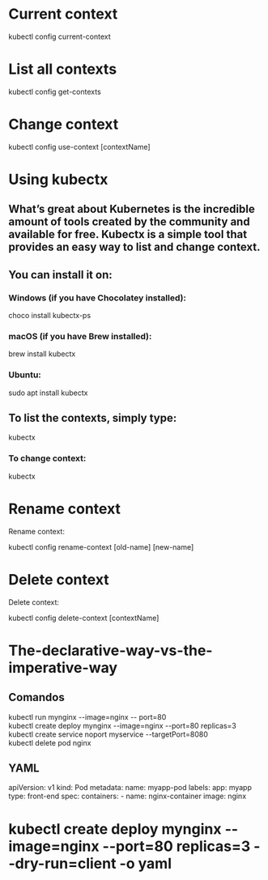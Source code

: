 # Current context

kubectl config current-context


# List all contexts

kubectl config get-contexts


# Change context

kubectl config use-context [contextName]


# Using kubectx
## What’s great about Kubernetes is the incredible amount of tools created by the community and available for free. Kubectx is a simple tool that provides an easy way to list and change context.

## You can install it on:

### Windows (if you have Chocolatey installed):

choco install kubectx-ps
### macOS (if you have Brew installed):

brew install kubectx
### Ubuntu:

sudo apt install kubectx
## To list the contexts, simply type:

kubectx
### To change context:

kubectx <contextName>


# Rename context
Rename context:

kubectl config rename-context [old-name] [new-name]


# Delete context
Delete context:

kubectl config delete-context [contextName]


# The-declarative-way-vs-the-imperative-way

## Comandos
kubectl run mynginx --image=nginx -- port=80 <br>
kubectl create deploy mynginx --image=nginx --port=80 replicas=3 <br>
kubectl create service noport myservice --targetPort=8080 <br>
kubectl delete pod nginx

## YAML
apiVersion: v1
kind: Pod
metadata:
  name: myapp-pod
  labels:
    app: myapp
    type: front-end
spec:
  containers:
    - name: nginx-container
    image: nginx    

# kubectl create deploy mynginx --image=nginx --port=80 replicas=3 --dry-run=client -o yaml
